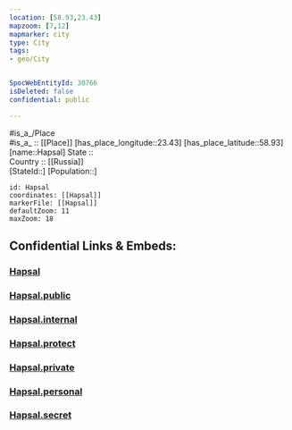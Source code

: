 ```yaml
---
location: [58.93,23.43] 
mapzoom: [7,12] 
mapmarker: city 
type: City
tags:
- geo/City


SpocWebEntityId: 30766
isDeleted: false
confidential: public

---
```

#is_a_/Place  
#is_a_ :: [[Place]] 
[has_place_longitude::23.43] 
[has_place_latitude::58.93] 
[name::Hapsal] 
State ::  
Country :: [[Russia]]  
[StateId::] 
[Population::] 



```leaflet
id: Hapsal
coordinates: [[Hapsal]] 
markerFile: [[Hapsal]] 
defaultZoom: 11 
maxZoom: 18
```


## Confidential Links & Embeds: 

### [Hapsal](/_Standards/Earth/Continent/Europe/Europe~North/Estonia/Counties~Estonia/Lääne/City/Hapsal.md) 

### [Hapsal.public](/_public/Earth/Continent/Europe/Europe~North/Estonia/Counties~Estonia/Lääne/City/Hapsal.public.md) 

### [Hapsal.internal](/_internal/Earth/Continent/Europe/Europe~North/Estonia/Counties~Estonia/Lääne/City/Hapsal.internal.md) 

### [Hapsal.protect](/_protect/Earth/Continent/Europe/Europe~North/Estonia/Counties~Estonia/Lääne/City/Hapsal.protect.md) 

### [Hapsal.private](/_private/Earth/Continent/Europe/Europe~North/Estonia/Counties~Estonia/Lääne/City/Hapsal.private.md) 

### [Hapsal.personal](/_personal/Earth/Continent/Europe/Europe~North/Estonia/Counties~Estonia/Lääne/City/Hapsal.personal.md) 

### [Hapsal.secret](/_secret/Earth/Continent/Europe/Europe~North/Estonia/Counties~Estonia/Lääne/City/Hapsal.secret.md)

